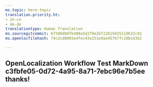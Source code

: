 ```yaml
---
ms.topic: hero-topic
translation.priority.ht:
- zh-cn
- de-de
translationtype: Human Translation
ms.sourcegitcommit: 67508d0dfb480a5d2f9e2bf22619435119632c81
ms.openlocfilehash: 74c2cd6003e4fec43a151e9ae45767fc18b14362

---
```

## OpenLocalization Workflow Test MarkDown c3fbfe05-0d72-4a95-8a71-7ebc96e7b5ee thanks!



<!--HONumber=Aug16_HO5-->


